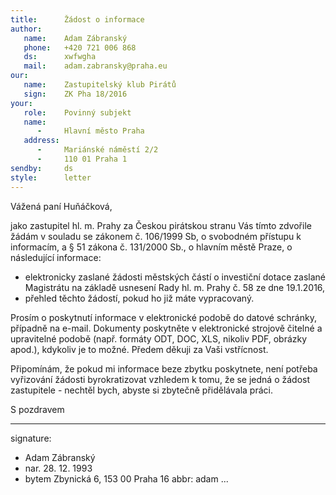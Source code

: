 ```yaml
---
title:      Žádost o informace
author:
   name:    Adam Zábranský
   phone:   +420 721 006 868
   ds:      xwfwgha
   mail:    adam.zabransky@praha.eu
our:
   name:    Zastupitelský klub Pirátů
   sign:    ZK Pha 18/2016
your:
   role:    Povinný subjekt
   name:    
      -     Hlavní město Praha
   address:
      -     Mariánské náměstí 2/2
      -     110 01 Praha 1
sendby:     ds
style:      letter
---
```


Vážená paní Huňáčková,

jako zastupitel hl. m. Prahy za Českou pirátskou stranu Vás tímto zdvořile žádám v souladu se zákonem č. 106/1999 Sb, o svobodném přístupu k informacím, a § 51 zákona č. 131/2000 Sb., o hlavním městě Praze, o následující informace:

- elektronicky zaslané žádosti městských částí o investiční dotace zaslané Magistrátu na základě usnesení Rady hl. m. Prahy č. 58 ze dne 19.1.2016,
- přehled těchto žádostí, pokud ho již máte vypracovaný.

Prosím o poskytnutí informace v elektronické podobě do datové schránky, případně na e-mail. Dokumenty poskytněte v elektronické strojově čitelné a upravitelné podobě (např. formáty ODT, DOC, XLS, nikoliv PDF, obrázky apod.), kdykoliv je to možné. Předem děkuji za Vaši vstřícnost.

Připomínám, že pokud mi informace beze zbytku poskytnete, není potřeba vyřizování žádosti byrokratizovat vzhledem k tomu, že se jedná o žádost zastupitele - nechtěl bych, abyste si zbytečně přidělávala práci.

S pozdravem

---
signature:
  - Adam Zábranský
  - nar. 28. 12. 1993
  - bytem Zbynická 6, 153 00 Praha 16
abbr:       adam
...
